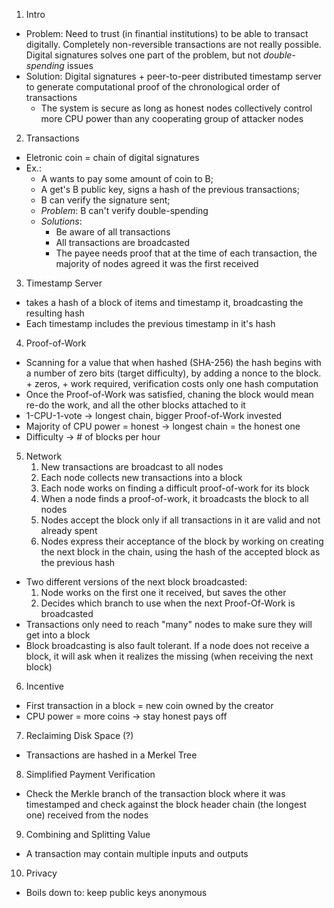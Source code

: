 1. Intro
- Problem: Need to trust (in finantial institutions) to be able to transact digitally. Completely non-reversible transactions are not really possible. Digital signatures solves one part of the problem, but not *double-spending* issues
- Solution: Digital signatures + peer-to-peer distributed timestamp server to generate computational proof of the chronological order of transactions
    - The system is secure as long as honest nodes collectively control more CPU power than any cooperating group of attacker nodes

2. Transactions
- Eletronic coin = chain of digital signatures
- Ex.:
    - A wants to pay some amount of coin to B;
    - A get's B public key, signs a hash of the previous transactions;
    - B can verify the signature sent;
    - *Problem*: B can't verify double-spending
    - *Solutions*:
        - Be aware of all transactions
        - All transactions are broadcasted
        - The payee needs proof that at the time of each transaction, the majority of nodes agreed it was the first received

3. Timestamp Server
- takes a hash of a block of items and timestamp it, broadcasting the resulting hash
- Each timestamp includes the previous timestamp in it's hash

4. Proof-of-Work
- Scanning for a value that when hashed (SHA-256) the hash begins with a number of zero bits (target difficulty), by adding a nonce to the block. + zeros, + work required, verification costs only one hash computation
- Once the Proof-of-Work was satisfied, chaning the block would mean re-do the work, and all the other blocks attached to it
- 1-CPU-1-vote -> longest chain, bigger Proof-of-Work invested
- Majority of CPU power = honest -> longest chain = the honest one
- Difficulty -> # of blocks per hour

5. Network
    1. New transactions are broadcast to all nodes
    2. Each node collects new transactions into a block
    3. Each node works on finding a difficult proof-of-work for its block
    4. When a node finds a proof-of-work, it broadcasts the block to all nodes
    5. Nodes accept the block only if all transactions in it are valid and not already spent
    6. Nodes express their acceptance of the block by working on creating the next block in the chain, using the hash of the accepted block as the previous hash
- Two different versions of the next block broadcasted:
    1. Node works on the first one it received, but saves the other
    2. Decides which branch to use when the next Proof-Of-Work is broadcasted
- Transactions only need to reach "many" nodes to make sure they will get into a block
- Block broadcasting is also fault tolerant. If a node does not receive a block, it will ask when it realizes the missing (when receiving the next block)

6. Incentive
- First transaction in a block = new coin owned by the creator
- CPU power = more coins -> stay honest pays off

7. Reclaiming Disk Space (?)
- Transactions are hashed in a Merkel Tree

8. Simplified Payment Verification
- Check the Merkle branch of the transaction block where it was timestamped and check against the block header chain (the longest one) received from the nodes

9. Combining and Splitting Value
- A transaction may contain multiple inputs and outputs

10. Privacy
- Boils down to: keep public keys anonymous

